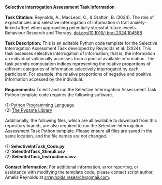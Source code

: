 <b>Selective Interrogation Assessment Task Information</b>
<br><br>
<b>Task Citation:</b>
Reynolds, A., MacLeod, C., & Grafton, B. (2024). The role of expectancies and selective interrogation of information in trait anxiety-linked affect when approaching potentially stressful future events. Behaviour Research and Therapy. <a href="https://doi.org/10.1016/j.brat.2024.104568">doi.org/10.1016/j.brat.2024.104568</a>
<br><br>
<b>Task Description:</b> This is an editable Python code template for the Selective Interrogation Assessment Task developed by Reynolds et al. (2024). This task assesses selective interrogation of information, that is, the information an individual volitionally accesses from a pool of available information. The task permits computation indices representing the relative proportions of different categories of information selectively interrogated by each participant. For example, the relative proportions of negative and positive information accessed by the individual.
<br><br>
<b>Requirements:</b>
To edit and run the Selective Interrogation Assessment Task Python template code requires the following software.
<br><br>
(1) <a href="https://www.python.org/">Python Programming Language</a>
<br>
(2) <a href="https://www.python.org/">The Pygame Library</a> 
<br><br>
Additionally, the following files, which are all available to download from this repository branch, are also required to run the Selective Interrogation Assessment Task Python template. Please ensure all files are saved in the same location, and the file names are not changed.
<br><br>
(1) <b>SelectiveIntTask_Code.py</b>
<br>
(2) <b>SelectIntTask_Stimuli.csv</b>
<br>
(2) <b>SelectIntTask_Instructions.csv</b>
<br><br>
<b>Contact Information:</b> For additional information, error reporting, or assistance with modifying the template code, please contact script author, Amelia Reynolds at <a href="mailto:arreynolds.research@gmail.com">arreynolds.research@gmail.com</a>.

